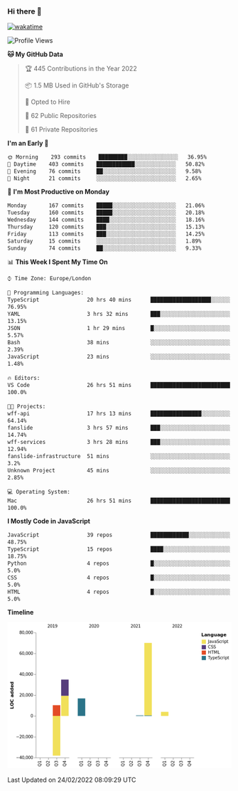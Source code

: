 ### Hi there 👋

[![wakatime](https://wakatime.com/badge/user/fbd6d84b-3d41-4f0d-b9de-9fbf06457c16.svg)](https://wakatime.com/@fbd6d84b-3d41-4f0d-b9de-9fbf06457c16)

<!--
**kkarimi/kkarimi** is a ✨ _special_ ✨ repository because its `README.md` (this file) appears on your GitHub profile.

Here are some ideas to get you started:

- 🔭 I’m currently working on ...
- 🌱 I’m currently learning ...
- 👯 I’m looking to collaborate on ...
- 🤔 I’m looking for help with ...
- 💬 Ask me about ...
- 📫 How to reach me: ...
- 😄 Pronouns: ...
- ⚡ Fun fact: ...
-->

<!--START_SECTION:waka-->
![Profile Views](http://img.shields.io/badge/Profile%20Views-1-blue)

**🐱 My GitHub Data** 

> 🏆 445 Contributions in the Year 2022
 > 
> 📦 1.5 MB Used in GitHub's Storage 
 > 
> 💼 Opted to Hire
 > 
> 📜 62 Public Repositories 
 > 
> 🔑 61 Private Repositories  
 > 
**I'm an Early 🐤** 

```text
🌞 Morning    293 commits    █████████░░░░░░░░░░░░░░░░   36.95% 
🌆 Daytime    403 commits    ████████████░░░░░░░░░░░░░   50.82% 
🌃 Evening    76 commits     ██░░░░░░░░░░░░░░░░░░░░░░░   9.58% 
🌙 Night      21 commits     ░░░░░░░░░░░░░░░░░░░░░░░░░   2.65%

```
📅 **I'm Most Productive on Monday** 

```text
Monday       167 commits    █████░░░░░░░░░░░░░░░░░░░░   21.06% 
Tuesday      160 commits    █████░░░░░░░░░░░░░░░░░░░░   20.18% 
Wednesday    144 commits    ████░░░░░░░░░░░░░░░░░░░░░   18.16% 
Thursday     120 commits    ███░░░░░░░░░░░░░░░░░░░░░░   15.13% 
Friday       113 commits    ███░░░░░░░░░░░░░░░░░░░░░░   14.25% 
Saturday     15 commits     ░░░░░░░░░░░░░░░░░░░░░░░░░   1.89% 
Sunday       74 commits     ██░░░░░░░░░░░░░░░░░░░░░░░   9.33%

```


📊 **This Week I Spent My Time On** 

```text
⌚︎ Time Zone: Europe/London

💬 Programming Languages: 
TypeScript               20 hrs 40 mins      ███████████████████░░░░░░   76.95% 
YAML                     3 hrs 32 mins       ███░░░░░░░░░░░░░░░░░░░░░░   13.15% 
JSON                     1 hr 29 mins        █░░░░░░░░░░░░░░░░░░░░░░░░   5.57% 
Bash                     38 mins             ░░░░░░░░░░░░░░░░░░░░░░░░░   2.39% 
JavaScript               23 mins             ░░░░░░░░░░░░░░░░░░░░░░░░░   1.48%

🔥 Editors: 
VS Code                  26 hrs 51 mins      █████████████████████████   100.0%

🐱‍💻 Projects: 
wff-api                  17 hrs 13 mins      ████████████████░░░░░░░░░   64.14% 
fanslide                 3 hrs 57 mins       ███░░░░░░░░░░░░░░░░░░░░░░   14.74% 
wff-services             3 hrs 28 mins       ███░░░░░░░░░░░░░░░░░░░░░░   12.94% 
fanslide-infrastructure  51 mins             ░░░░░░░░░░░░░░░░░░░░░░░░░   3.2% 
Unknown Project          45 mins             ░░░░░░░░░░░░░░░░░░░░░░░░░   2.85%

💻 Operating System: 
Mac                      26 hrs 51 mins      █████████████████████████   100.0%

```

**I Mostly Code in JavaScript** 

```text
JavaScript               39 repos            ████████████░░░░░░░░░░░░░   48.75% 
TypeScript               15 repos            ████░░░░░░░░░░░░░░░░░░░░░   18.75% 
Python                   4 repos             █░░░░░░░░░░░░░░░░░░░░░░░░   5.0% 
CSS                      4 repos             █░░░░░░░░░░░░░░░░░░░░░░░░   5.0% 
HTML                     4 repos             █░░░░░░░░░░░░░░░░░░░░░░░░   5.0%

```


**Timeline**

![Chart not found](https://raw.githubusercontent.com/kkarimi/kkarimi/main/charts/bar_graph.png) 


 Last Updated on 24/02/2022 08:09:29 UTC
<!--END_SECTION:waka-->

